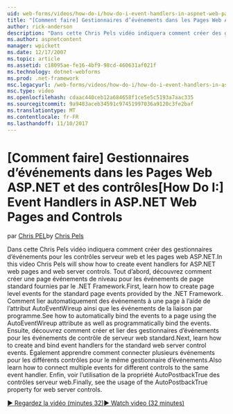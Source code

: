 ```yaml
---
uid: web-forms/videos/how-do-i/how-do-i-event-handlers-in-aspnet-web-pages-and-controls
title: "[Comment faire] Gestionnaires d’événements dans les Pages Web ASP.NET et des contrôles | Documents Microsoft"
author: rick-anderson
description: "Dans cette Chris Pels vidéo indiquera comment créer des gestionnaires d’événements pour les contrôles serveur web et les pages web ASP.NET. Tout d’abord, découvrez comment créer f d’événements de niveau page..."
ms.author: aspnetcontent
manager: wpickett
ms.date: 12/17/2007
ms.topic: article
ms.assetid: c18095ae-fe16-4bf9-98cd-460631af021f
ms.technology: dotnet-webforms
ms.prod: .net-framework
msc.legacyurl: /web-forms/videos/how-do-i/how-do-i-event-handlers-in-aspnet-web-pages-and-controls
msc.type: video
ms.openlocfilehash: cdaac440ceb12a684658f1ce5e5c5193a7aac335
ms.sourcegitcommit: 9a9483aceb34591c97451997036a9120c3fe2baf
ms.translationtype: MT
ms.contentlocale: fr-FR
ms.lasthandoff: 11/10/2017
---
```

<a name="how-do-i-event-handlers-in-aspnet-web-pages-and-controls"></a><span data-ttu-id="e2943-104">[Comment faire] Gestionnaires d’événements dans les Pages Web ASP.NET et des contrôles</span><span class="sxs-lookup"><span data-stu-id="e2943-104">[How Do I:] Event Handlers in ASP.NET Web Pages and Controls</span></span>
====================
<span data-ttu-id="e2943-105">par [Chris PEL](https://twitter.com/chrispels)</span><span class="sxs-lookup"><span data-stu-id="e2943-105">by [Chris Pels](https://twitter.com/chrispels)</span></span>

<span data-ttu-id="e2943-106">Dans cette Chris Pels vidéo indiquera comment créer des gestionnaires d’événements pour les contrôles serveur web et les pages web ASP.NET.</span><span class="sxs-lookup"><span data-stu-id="e2943-106">In this video Chris Pels will show how to create event handlers for ASP.NET web pages and web server controls.</span></span> <span data-ttu-id="e2943-107">Tout d’abord, découvrez comment créer une page événements de niveau pour les événements de page standard fournies par le .NET Framework.</span><span class="sxs-lookup"><span data-stu-id="e2943-107">First, learn how to create page level events for the standard page events provided by the .NET Framework.</span></span> <span data-ttu-id="e2943-108">Comment lier automatiquement des événements à une page à l’aide de l’attribut AutoEventWireup ainsi que les événements de la liaison par programme.</span><span class="sxs-lookup"><span data-stu-id="e2943-108">See how to automatically bind the events to a page using the AutoEventWireup attribute as well as programmatically bind the events.</span></span> <span data-ttu-id="e2943-109">Ensuite, découvrez comment créer et lier des gestionnaires d’événements pour les événements de contrôle de serveur web standard.</span><span class="sxs-lookup"><span data-stu-id="e2943-109">Next, learn how to create and bind event handlers for the standard web server control events.</span></span> <span data-ttu-id="e2943-110">Également apprendre comment connecter plusieurs événements pour les différents contrôles pour le même gestionnaire d’événements.</span><span class="sxs-lookup"><span data-stu-id="e2943-110">Also learn how to connect multiple events for different controls to the same event handler.</span></span> <span data-ttu-id="e2943-111">Enfin, voir l’utilisation de la propriété AutoPostbackTrue des contrôles serveur web.</span><span class="sxs-lookup"><span data-stu-id="e2943-111">Finally, see the usage of the AutoPostbackTrue property for web server controls.</span></span>

[<span data-ttu-id="e2943-112">&#9654; Regardez la vidéo (minutes 32)</span><span class="sxs-lookup"><span data-stu-id="e2943-112">&#9654; Watch video (32 minutes)</span></span>](https://channel9.msdn.com/Blogs/ASP-NET-Site-Videos/how-do-i-event-handlers-in-aspnet-web-pages-and-controls)
